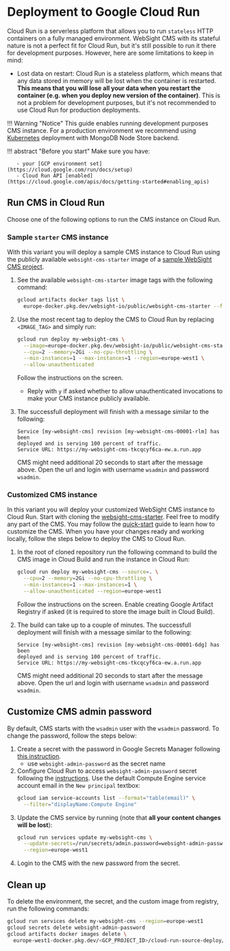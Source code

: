 # Deployment to Google Cloud Run

Cloud Run is a serverless platform that allows you to run `stateless` HTTP containers on a fully managed environment. WebSight CMS with its stateful nature is not a perfect fit for Cloud Run, but it's still possible to run it there for development purposes. However, here are some limitations to keep in mind:

- Lost data on restart: Cloud Run is a stateless platform, which means that any data stored in memory will be lost when the container is restarted. **This means that you will lose all your data when you restart the container (e.g. when you deploy new version of the container)**. This is not a problem for development purposes, but it's not recommended to use Cloud Run for production deployments.

!!! Warning "Notice"
    This guide enables running development purposes CMS instance. For a production environment we recommend using [Kubernetes](../kubernetes/) deployment with MongoDB Node Store backend.

!!! abstract "Before you start"
    Make sure you have:

       - your [GCP environment set](https://cloud.google.com/run/docs/setup)
       - Cloud Run API [enabled](https://cloud.google.com/apis/docs/getting-started#enabling_apis)

## Run CMS in Cloud Run
Choose one of the following options to run the CMS instance on Cloud Run.

### Sample `starter` CMS instance
With this variant you will deploy a sample CMS instance to Cloud Run using the publicly available `websight-cms-starter` image of a [sample WebSight CMS project](https://github.com/websight-io/starter).

1. See the available `websight-cms-starter` image tags with the following command:
    ```bash
    gcloud artifacts docker tags list \
      europe-docker.pkg.dev/websight-io/public/websight-cms-starter --format="table(tag)"
    ```
2. Use the most recent tag to deploy the CMS to Cloud Run by replacing `<IMAGE_TAG>` and simply run:
    ```bash
    gcloud run deploy my-websight-cms \
      --image=europe-docker.pkg.dev/websight-io/public/websight-cms-starter:<IMAGE_TAG> \
      --cpu=2 --memory=2Gi --no-cpu-throttling \
      --min-instances=1 --max-instances=1 --region=europe-west1 \
      --allow-unauthenticated
    ```
    Follow the instructions on the screen.
      - Reply with `y` if asked whether to allow unauthenticated invocations to make your CMS instance publicly available.
3. The successfull deployment will finish with a message similar to the following:

    ```
    Service [my-websight-cms] revision [my-websight-cms-00001-rlm] has been 
    deployed and is serving 100 percent of traffic. 
    Service URL: https://my-websight-cms-tkcqcyf6ca-ew.a.run.app
    ```
    
    CMS might need additional 20 seconds to start after the message above. Open the url and login with username `wsadmin` and password `wsadmin`.

### Customized CMS instance
In this variant you will deploy your customized WebSight CMS instance to Cloud Run. Start with cloning the [websight-cms-starter](https://github.com/websight-io/starter).
Feel free to modify any part of the CMS. You may follow the [quick-start](/cms/developers/quick-start/) guide to learn how to customize the CMS. 
When you have your changes ready and working locally, follow the steps below to deploy the CMS to Cloud Run.

1. In the root of cloned repository run the following command to build the CMS image in Cloud Build and run the instance in Cloud Run:
    ```bash
    gcloud run deploy my-websight-cms --source=. \
      --cpu=2 --memory=2Gi --no-cpu-throttling \
      --min-instances=1 --max-instances=1 \
      --allow-unauthenticated --region=europe-west1
    ```
    Follow the instructions on the screen. Enable creating Google Artifact Registry if asked (it is required to store the image built in Cloud Build).
2. The build can take up to a couple of minutes. The successfull deployment will finish with a message similar to the following:

    ```
    Service [my-websight-cms] revision [my-websight-cms-00001-6dg] has been 
    deployed and is serving 100 percent of traffic.
    Service URL: https://my-websight-cms-tkcqcyf6ca-ew.a.run.app
    ```
    
    CMS might need additional 20 seconds to start after the message above. Open the url and login with username `wsadmin` and password `wsadmin`.
    
## Customize CMS admin password
By default, CMS starts with the `wsadmin` user with the `wsadmin` password. To change the password, follow the steps below:

1. Create a secret with the password in Google Secrets Manager following [this instruction](https://cloud.google.com/secret-manager/docs/creating-and-accessing-secrets).
    - use `websight-admin-password` as the secret name
2. Configure Cloud Run to access `websight-admin-password` secret following the [instructions](https://cloud.google.com/run/docs/configuring/services/secrets#access-secret).
    Use the default Compute Engine service account email in the `New principal` textbox:
    ```bash
    gcloud iam service-accounts list --format="table(email)" \
      --filter="displayName:Compute Engine"
    ```
3. Update the CMS service by running (note that **all your content changes will be lost**):
    ```bash
    gcloud run services update my-websight-cms \
      --update-secrets=/run/secrets/admin.password=websight-admin-password:1 \
      --region=europe-west1
    ```
4. Login to the CMS with the new password from the secret.

## Clean up

To delete the environment, the secret, and the custom image from registry, run the following commands:

```bash
gcloud run services delete my-websight-cms --region=europe-west1
gcloud secrets delete websight-admin-password
gcloud artifacts docker images delete \
  europe-west1-docker.pkg.dev/<GCP_PROJECT_ID>/cloud-run-source-deploy/my-websight-cms
```
